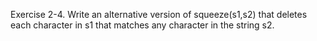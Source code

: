 Exercise 2-4. Write an alternative version of squeeze(s1,s2) that deletes each character in
s1 that matches any character in the string s2. 
